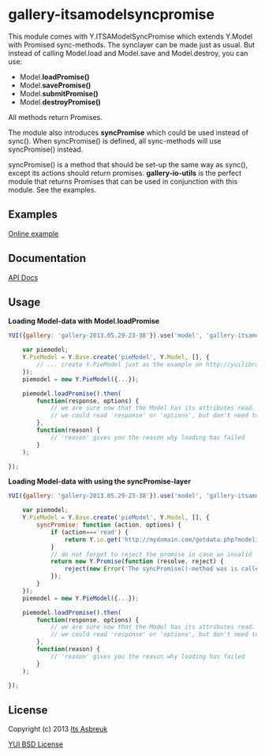 gallery-itsamodelsyncpromise
============================


This module comes with Y.ITSAModelSyncPromise which extends Y.Model with Promised sync-methods.
The synclayer can be made just as usual. But instead of calling
Model.load and Model.save and Model.destroy, you can use:

* Model.<b>loadPromise()</b>
* Model.<b>savePromise()</b>
* Model.<b>submitPromise()</b>
* Model.<b>destroyPromise()</b>


All methods return Promises.


The module also introduces <b>syncPromise</b> which could be used instead of sync(). When syncPromise() is defined,
all sync-methods will use syncPromise() instead.


syncPromise() is a method that should be set-up the same way as sync(), except its actions should return promises.
<b>gallery-io-utils</b> is the perfect module that returns Promises that can be used in conjunction with this module.
See the examples.


Examples
--------
[Online example](http://projects.itsasbreuk.nl/examples/itsamodelsyncpromise/index.html)

Documentation
--------------
[API Docs](http://projects.itsasbreuk.nl/apidocs/classes/ITSAModelSyncPromise.html)

Usage
-----

<b>Loading Model-data with Model.loadPromise</b>
```js
YUI({gallery: 'gallery-2013.05.29-23-38'}).use('model', 'gallery-itsamodelsyncpromise', 'base-build', function(Y) {

    var piemodel;
    Y.PieModel = Y.Base.create('pieModel', Y.Model, [], {
        // ... create Y.PieModel just as the example on http://yuilibrary.com/yui/docs/model/#the-sync-method specifies ...
    });
    piemodel = new Y.PieModel({...});

    piemodel.loadPromise().then(
        function(response, options) {
            // we are sure now that the Model has its attributes read.
            // we could read 'response' or 'options', but don't need to
        },
        function(reason) {
            // 'reason' gives you the reason why loading has failed
        }
    );

});
```

<b>Loading Model-data with using the syncPromise-layer</b>
```js
YUI({gallery: 'gallery-2013.05.29-23-38'}).use('model', 'gallery-itsamodelsyncpromise', 'gallery-io-utils', base-build', function(Y) {

    var piemodel;
    Y.PieModel = Y.Base.create('pieModel', Y.Model, [], {
        syncPromise: function (action, options) {
            if (action==='read') {
                return Y.io.get('http://mydomain.com/getdata.php?modelid='+this.get('id'));
            }
            // do not forget to reject the promise in case an invalid 'action' is defined
            return new Y.Promise(function (resolve, reject) {
                reject(new Error('The syncPromise()-method was is called with undefined action: '+action));
            });
        }
    });
    piemodel = new Y.PieModel({...});

    piemodel.loadPromise().then(
        function(response, options) {
            // we are sure now that the Model has its attributes read.
            // we could read 'response' or 'options', but don't need to
        },
        function(reason) {
            // 'reason' gives you the reason why loading has failed
        }
    );

});
```

License
-------

Copyright (c) 2013 [Its Asbreuk](http://http://itsasbreuk.nl)

[YUI BSD License](http://developer.yahoo.com/yui/license.html)

